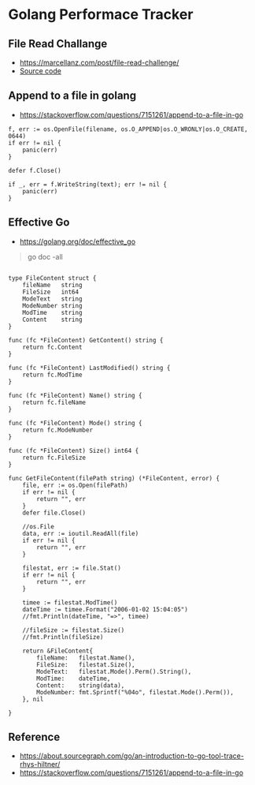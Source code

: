 # Golang Performace Tracker


## File Read Challange
* https://marcellanz.com/post/file-read-challenge/
* [Source code](https://github.com/marcellanz/file-read-challenge-go/blob/master/rev4/readfile4.go)

## Append to a file in golang
* https://stackoverflow.com/questions/7151261/append-to-a-file-in-go

```golang
f, err := os.OpenFile(filename, os.O_APPEND|os.O_WRONLY|os.O_CREATE, 0644)
if err != nil {
    panic(err)
}

defer f.Close()

if _, err = f.WriteString(text); err != nil {
    panic(err)
}

```

## Effective Go
* https://golang.org/doc/effective_go

> go doc -all

```golang

type FileContent struct {
	fileName   string
	FileSize   int64
	ModeText   string
	ModeNumber string
	ModTime    string
	Content    string
}

func (fc *FileContent) GetContent() string {
	return fc.Content
}

func (fc *FileContent) LastModified() string {
	return fc.ModTime
}

func (fc *FileContent) Name() string {
	return fc.fileName
}

func (fc *FileContent) Mode() string {
	return fc.ModeNumber
}

func (fc *FileContent) Size() int64 {
	return fc.FileSize
}

func GetFileContent(filePath string) (*FileContent, error) { 
	file, err := os.Open(filePath)
	if err != nil {
		return "", err
	}
	defer file.Close()

	//os.File
	data, err := ioutil.ReadAll(file)
	if err != nil {
		return "", err
	}

	filestat, err := file.Stat()
	if err != nil {
		return "", err
	}

	timee := filestat.ModTime()
	dateTime := timee.Format("2006-01-02 15:04:05")
	//fmt.Println(dateTime, "=>", timee)

	//fileSize := filestat.Size()
	//fmt.Println(fileSize)
	
	return &FileContent{
		fileName:   filestat.Name(),
		FileSize:   filestat.Size(),
		ModeText:   filestat.Mode().Perm().String(),
		ModTime:    dateTime,
		Content:    string(data),
		ModeNumber: fmt.Sprintf("%04o", filestat.Mode().Perm()),
	}, nil
	
}
```

## Reference
* https://about.sourcegraph.com/go/an-introduction-to-go-tool-trace-rhys-hiltner/
* https://stackoverflow.com/questions/7151261/append-to-a-file-in-go
